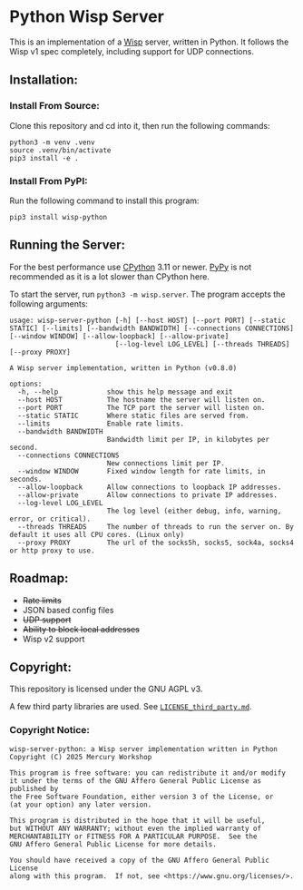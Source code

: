# Python Wisp Server

This is an implementation of a [Wisp](https://github.com/MercuryWorkshop/wisp-protocol) server, written in Python. It follows the Wisp v1 spec completely, including support for UDP connections.

## Installation:
### Install From Source:
Clone this repository and cd into it, then run the following commands:
```
python3 -m venv .venv
source .venv/bin/activate
pip3 install -e .
```

### Install From PyPI:
Run the following command to install this program:
```
pip3 install wisp-python
```

## Running the Server:
For the best performance use [CPython](https://github.com/python/cpython) 3.11 or newer. [PyPy](https://github.com/pypy/pypy) is not recommended as it is a lot slower than CPython here. 

To start the server, run `python3 -m wisp.server`. The program accepts the following arguments:
```
usage: wisp-server-python [-h] [--host HOST] [--port PORT] [--static STATIC] [--limits] [--bandwidth BANDWIDTH] [--connections CONNECTIONS] [--window WINDOW] [--allow-loopback] [--allow-private]
                          [--log-level LOG_LEVEL] [--threads THREADS] [--proxy PROXY]

A Wisp server implementation, written in Python (v0.8.0)

options:
  -h, --help            show this help message and exit
  --host HOST           The hostname the server will listen on.
  --port PORT           The TCP port the server will listen on.
  --static STATIC       Where static files are served from.
  --limits              Enable rate limits.
  --bandwidth BANDWIDTH
                        Bandwidth limit per IP, in kilobytes per second.
  --connections CONNECTIONS
                        New connections limit per IP.
  --window WINDOW       Fixed window length for rate limits, in seconds.
  --allow-loopback      Allow connections to loopback IP addresses.
  --allow-private       Allow connections to private IP addresses.
  --log-level LOG_LEVEL
                        The log level (either debug, info, warning, error, or critical).
  --threads THREADS     The number of threads to run the server on. By default it uses all CPU cores. (Linux only)
  --proxy PROXY         The url of the socks5h, socks5, sock4a, socks4 or http proxy to use.
```

## Roadmap:
- ~~Rate limits~~
- JSON based config files
- ~~UDP support~~
- ~~Ability to block local addresses~~
- Wisp v2 support

## Copyright:
This repository is licensed under the GNU AGPL v3.

A few third party libraries are used. See [`LICENSE_third_party.md`](https://github.com/MercuryWorkshop/wisp-server-python/blob/main/LICENSE).

### Copyright Notice:
```
wisp-server-python: a Wisp server implementation written in Python
Copyright (C) 2025 Mercury Workshop

This program is free software: you can redistribute it and/or modify
it under the terms of the GNU Affero General Public License as published by
the Free Software Foundation, either version 3 of the License, or
(at your option) any later version.

This program is distributed in the hope that it will be useful,
but WITHOUT ANY WARRANTY; without even the implied warranty of
MERCHANTABILITY or FITNESS FOR A PARTICULAR PURPOSE.  See the
GNU Affero General Public License for more details.

You should have received a copy of the GNU Affero General Public License
along with this program.  If not, see <https://www.gnu.org/licenses/>.
```